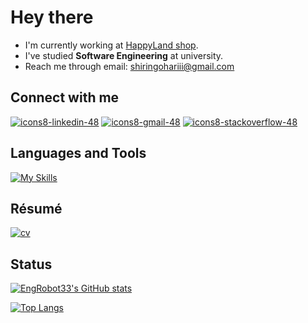 # Hey there


- I'm currently working at [HappyLand shop](https://shop-happyland.com).
- I've studied <b>Software Engineering</b> at university.
- Reach me through email: shiringohariii@gmail.com


## Connect with me
[![icons8-linkedin-48](https://user-images.githubusercontent.com/74541595/179397144-552658c1-0a28-46b5-be2b-3fbf85ace9d8.png)](https://www.linkedin.com/in/hmdkhsrvee)
[![icons8-gmail-48](https://user-images.githubusercontent.com/74541595/179397245-37cdb849-4283-4f70-956c-f2e739e44401.png)](mailto:hmdkhsrvee@gmail.com)
[![icons8-stackoverflow-48](https://user-images.githubusercontent.com/74541595/208392168-91b0449f-d986-4799-9745-5bffba469a26.png)](https://stackoverflow.com/users/20813604/hamed-khosravi)


## Languages and Tools
[![My Skills](https://skillicons.dev/icons?i=py,django,postgres,mysql,mongodb,linux,git,docker,redis," )](https://skillicons.dev)


## Résumé
[![cv](https://user-images.githubusercontent.com/74541595/180615167-4281c951-07e0-4350-be9b-63f8836b7f70.png)](https://drive.google.com/file/d/1rZ31kt7ZKaIxHDH1Jqu5E6lsrU3buPHE/view?usp=sharing)


## Status
[![EngRobot33's GitHub stats](https://github-readme-stats.vercel.app/api?username=EngRobot33)](https://github.com/anuraghazra/github-readme-stats)

[![Top Langs](https://github-readme-stats.vercel.app/api/top-langs/?username=EngRobot33&hide=javascript,html,css,scss&layout=compact)](https://github.com/anuraghazra/github-readme-stats)
